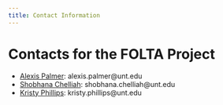 ```yaml
---
title: Contact Information
---
```


# Contacts for the FOLTA Project
 

* [Alexis Palmer](https://alexispalmer.github.io/): alexis.palmer<span></span>@unt.edu
* [Shobhana Chelliah](https://linguistics.unt.edu/shobhana-chelliah): shobhana.chelliah<span></span>@unt.edu
* [Kristy Phillips](https://github.com/K-Phillips): kristy.phillips<span></span>@unt.edu
